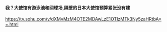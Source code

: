 #### 我？大使馆有游泳池和网球场,隔壁的日本大使馆预算紧张没有建
https://tv.sohu.com/v/dXMvMzM4OTE2MDAwLzE1OTIzMTk3Ny5zaHRtbA==.html
